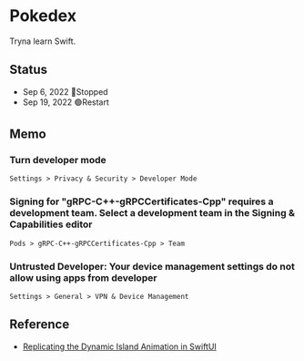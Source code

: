 # Pokedex

Tryna learn Swift.

## Status
- Sep 6, 2022 🔴Stopped
- Sep 19, 2022 🟢Restart

## Memo
### Turn developer mode
``` ios
Settings > Privacy & Security > Developer Mode
```

### Signing for "gRPC-C++-gRPCCertificates-Cpp" requires a development team. Select a development team in the Signing & Capabilities editor
``` xcode
Pods > gRPC-C++-gRPCCertificates-Cpp > Team
```

### Untrusted Developer: Your device management settings do not allow using apps from developer
``` ios
Settings > General > VPN & Device Management
```

## Reference
- [Replicating the Dynamic Island Animation in SwiftUI](https://betterprogramming.pub/dynamic-island-animation-5869fbce41e6)

